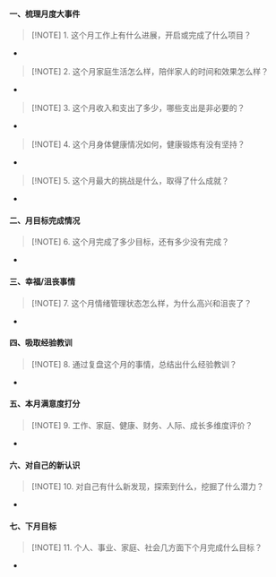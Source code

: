 #### 一、梳理月度大事件
> [!NOTE] 1. 这个月工作上有什么进展，开启或完成了什么项目？
* 
> [!NOTE] 2. 这个月家庭生活怎么样，陪伴家人的时间和效果怎么样？
* 
> [!NOTE] 3. 这个月收入和支出了多少，哪些支出是非必要的？
* 
> [!NOTE] 4. 这个月身体健康情况如何，健康锻炼有没有坚持？
* 
> [!NOTE] 5. 这个月最大的挑战是什么，取得了什么成就？
* 

#### 二、月目标完成情况
> [!NOTE] 6. 这个月完成了多少目标，还有多少没有完成？
* 

#### 三、幸福/沮丧事情
> [!NOTE] 7. 这个月情绪管理状态怎么样，为什么高兴和沮丧了？
* 

#### 四、吸取经验教训
> [!NOTE] 8. 通过复盘这个月的事情，总结出什么经验教训？
* 

#### 五、本月满意度打分
> [!NOTE] 9. 工作、家庭、健康、财务、人际、成长多维度评价？
* 

#### 六、对自己的新认识
> [!NOTE] 10. 对自己有什么新发现，探索到什么，挖掘了什么潜力？
* 

#### 七、下月目标
> [!NOTE] 11. 个人、事业、家庭、社会几方面下个月完成什么目标？
* 
